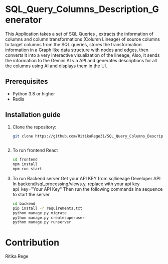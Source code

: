 # SQL_Query_Columns_Description_Generator
This Application takes a set of SQL Queries , extracts the information of columns and column transformations (Column Lineage) of source columns to target columns from the SQL queries, stores the transformation information in a Graph like data structure with nodes and edges, then converts it into a very interactive visualization of the lineage; Also, it sends the information to the Gemini AI via API and generates descriptions for all the columns using AI and displays them in the UI.


## Prerequisites

- Python 3.8 or higher
- Redis

## Installation guide

1. Clone the repository:
   ```bash
   git clone https://github.com/RitikaRege31/SQL_Query_Columns_Description_Generator
 
2. To run frontend React 
   ```bash 
   cd frontend
   npm install
   npm run start

3. To run Backend server 
   Get your API KEY from sqllineage Developer API 
   In backend/sql_processing/views.y, replace with your api key
   api_key="Your API Key"
   Then run the following commands ina sequence to start the server
   ```bash 
   cd backend
   pip install -r requirements.txt
   python manage.py migrate
   python manage.py createsuperuser
   python manage.py runserver

# Contribution
  Ritika Rege
